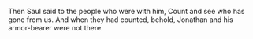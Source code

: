 Then Saul said to the people who were with him, Count and see who has gone from us. And when they had counted, behold, Jonathan and his armor-bearer were not there.
